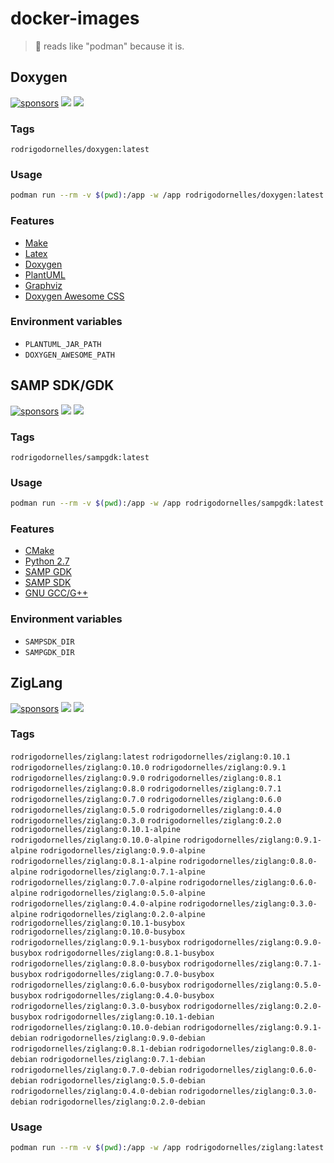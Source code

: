 # docker-images

> :whale2: reads like "podman" because it is.

## Doxygen ##

[![sponsors](https://img.shields.io/github/sponsors/rodrigodornelles?color=ff69b4&logo=github)](https://github.com/sponsors/RodrigoDornelles)
[![](https://img.shields.io/docker/pulls/rodrigodornelles/doxygen?logo=docker&logoColor=fff)](https://hub.docker.com/r/rodrigodornelles/doxygen)
[![](https://img.shields.io/docker/image-size/rodrigodornelles/doxygen/latest?logo=docker&logoColor=fff)](https://hub.docker.com/r/rodrigodornelles/doxygen/tags)

### Tags

`rodrigodornelles/doxygen:latest`

### Usage ###

```sh
podman run --rm -v $(pwd):/app -w /app rodrigodornelles/doxygen:latest doxygen
```

### Features ###

 * [Make](https://www.gnu.org/software/make)
 * [Latex](https://www.latex-project.org)
 * [Doxygen](https://www.doxygen.nl)
 * [PlantUML](https://plantuml.com)
 * [Graphviz](https://graphviz.org)
 * [Doxygen Awesome CSS](https://jothepro.github.io/doxygen-awesome-css)

### Environment variables ###

 * `PLANTUML_JAR_PATH`
 * `DOXYGEN_AWESOME_PATH`

## SAMP SDK/GDK ##

[![sponsors](https://img.shields.io/github/sponsors/rodrigodornelles?color=ff69b4&logo=github)](https://github.com/sponsors/RodrigoDornelles)
[![](https://img.shields.io/docker/pulls/rodrigodornelles/sampgdk?logo=docker&logoColor=fff)](https://hub.docker.com/r/rodrigodornelles/sampgdk)
[![](https://img.shields.io/docker/image-size/rodrigodornelles/sampgdk/latest?logo=docker&logoColor=fff)](https://hub.docker.com/r/rodrigodornelles/sampgdk/tags)

### Tags

`rodrigodornelles/sampgdk:latest`

### Usage ###

```sh
podman run --rm -v $(pwd):/app -w /app rodrigodornelles/sampgdk:latest cmake -DSAMPSDK_DIR=${SAMPSDK_DIR} --build .
```

### Features ###

 * [CMake](https://cmake.org)
 * [Python 2.7](https://docs.python.org/dev/whatsnew/2.7.html)
 * [SAMP GDK](https://github.com/Zeex/sampgdk)
 * [SAMP SDK](https://github.com/Zeex/samp-plugin-sdk)
 * [GNU GCC/G++](https://gcc.gnu.org)

### Environment variables ###

 * `SAMPSDK_DIR`
 * `SAMPGDK_DIR`

## ZigLang ##

[![sponsors](https://img.shields.io/github/sponsors/rodrigodornelles?color=ff69b4&logo=github)](https://github.com/sponsors/RodrigoDornelles)
[![](https://img.shields.io/docker/pulls/rodrigodornelles/ziglang?logo=docker&logoColor=fff)](https://hub.docker.com/r/rodrigodornelles/ziglang)
[![](https://img.shields.io/docker/image-size/rodrigodornelles/ziglang/latest?logo=docker&logoColor=fff)](https://hub.docker.com/r/rodrigodornelles/ziglang/tags)

### Tags

`rodrigodornelles/ziglang:latest` `rodrigodornelles/ziglang:0.10.1` `rodrigodornelles/ziglang:0.10.0` `rodrigodornelles/ziglang:0.9.1` `rodrigodornelles/ziglang:0.9.0` `rodrigodornelles/ziglang:0.8.1` `rodrigodornelles/ziglang:0.8.0` `rodrigodornelles/ziglang:0.7.1` `rodrigodornelles/ziglang:0.7.0` `rodrigodornelles/ziglang:0.6.0` `rodrigodornelles/ziglang:0.5.0` `rodrigodornelles/ziglang:0.4.0` `rodrigodornelles/ziglang:0.3.0` `rodrigodornelles/ziglang:0.2.0`  `rodrigodornelles/ziglang:0.10.1-alpine` `rodrigodornelles/ziglang:0.10.0-alpine` `rodrigodornelles/ziglang:0.9.1-alpine` `rodrigodornelles/ziglang:0.9.0-alpine` `rodrigodornelles/ziglang:0.8.1-alpine` `rodrigodornelles/ziglang:0.8.0-alpine` `rodrigodornelles/ziglang:0.7.1-alpine` `rodrigodornelles/ziglang:0.7.0-alpine` `rodrigodornelles/ziglang:0.6.0-alpine` `rodrigodornelles/ziglang:0.5.0-alpine` `rodrigodornelles/ziglang:0.4.0-alpine` `rodrigodornelles/ziglang:0.3.0-alpine` `rodrigodornelles/ziglang:0.2.0-alpine` `rodrigodornelles/ziglang:0.10.1-busybox` `rodrigodornelles/ziglang:0.10.0-busybox` `rodrigodornelles/ziglang:0.9.1-busybox` `rodrigodornelles/ziglang:0.9.0-busybox` `rodrigodornelles/ziglang:0.8.1-busybox` `rodrigodornelles/ziglang:0.8.0-busybox` `rodrigodornelles/ziglang:0.7.1-busybox` `rodrigodornelles/ziglang:0.7.0-busybox` `rodrigodornelles/ziglang:0.6.0-busybox` `rodrigodornelles/ziglang:0.5.0-busybox` `rodrigodornelles/ziglang:0.4.0-busybox` `rodrigodornelles/ziglang:0.3.0-busybox` `rodrigodornelles/ziglang:0.2.0-busybox` `rodrigodornelles/ziglang:0.10.1-debian` `rodrigodornelles/ziglang:0.10.0-debian` `rodrigodornelles/ziglang:0.9.1-debian` `rodrigodornelles/ziglang:0.9.0-debian` `rodrigodornelles/ziglang:0.8.1-debian` `rodrigodornelles/ziglang:0.8.0-debian` `rodrigodornelles/ziglang:0.7.1-debian` `rodrigodornelles/ziglang:0.7.0-debian` `rodrigodornelles/ziglang:0.6.0-debian` `rodrigodornelles/ziglang:0.5.0-debian` `rodrigodornelles/ziglang:0.4.0-debian` `rodrigodornelles/ziglang:0.3.0-debian` `rodrigodornelles/ziglang:0.2.0-debian`

### Usage ###

```sh
podman run --rm -v $(pwd):/app -w /app rodrigodornelles/ziglang:latest
```
